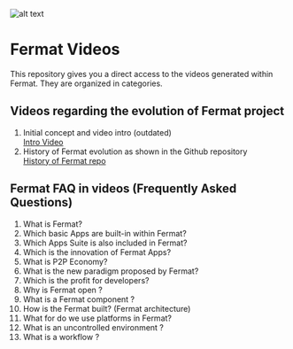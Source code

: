 ![alt text](https://github.com/bitDubai/media-kit/blob/master/MediaKit/Fermat%20Branding/Fermat%20Logotype/Fermat_Logo_3D.png "Fermat Logo")

# Fermat Videos

This repository gives you a direct access to the videos generated within Fermat.
They are organized in categories.

## Videos regarding the evolution of Fermat project
1. Initial concept and video intro (outdated) <br> [Intro Video](https://youtu.be/bLiqhTrEWMU)
2. History of Fermat evolution as shown in the Github repository<br>[History of Fermat repo](https://www.youtube.com/watch?v=86m88YG1Mxk)

## Fermat FAQ in videos (Frequently Asked Questions)
1. What is Fermat?
2. Which basic Apps are built-in within Fermat?
3. Which Apps Suite is also included in Fermat?
4. Which is the innovation of Fermat Apps?
5. What is P2P Economy?
6. What is the new paradigm proposed by Fermat?
7. Which is the profit for developers?
8. Why is Fermat open ?
9. What is a Fermat component ?
10. How is the Fermat built? (Fermat architecture)
11. What for do we use platforms in Fermat?
12. What is an uncontrolled environment ?
13. What  is a workflow ?



